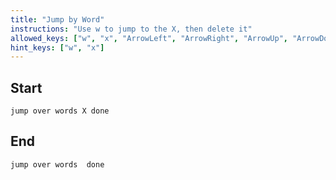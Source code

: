 ```yaml
---
title: "Jump by Word"
instructions: "Use w to jump to the X, then delete it"
allowed_keys: ["w", "x", "ArrowLeft", "ArrowRight", "ArrowUp", "ArrowDown", "Escape"]
hint_keys: ["w", "x"]
---
```


## Start
```
jump over words X done
```

## End
```
jump over words  done
```